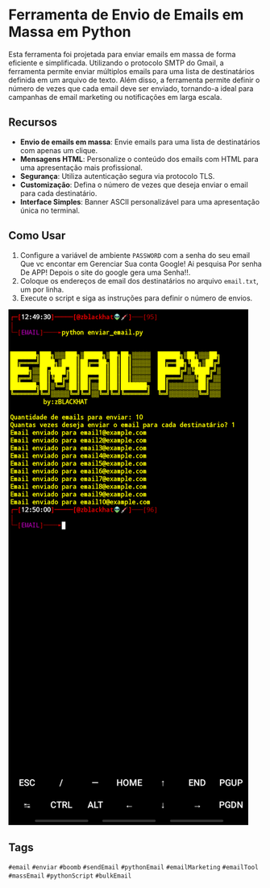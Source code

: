 # Ferramenta de Envio de Emails em Massa em Python

Esta ferramenta foi projetada para enviar emails em massa de forma eficiente e simplificada. Utilizando o protocolo SMTP do Gmail, a ferramenta permite enviar múltiplos emails para uma lista de destinatários definida em um arquivo de texto. Além disso, a ferramenta permite definir o número de vezes que cada email deve ser enviado, tornando-a ideal para campanhas de email marketing ou notificações em larga escala.

## Recursos

- **Envio de emails em massa**: Envie emails para uma lista de destinatários com apenas um clique.
- **Mensagens HTML**: Personalize o conteúdo dos emails com HTML para uma apresentação mais profissional.
- **Segurança**: Utiliza autenticação segura via protocolo TLS.
- **Customização**: Defina o número de vezes que deseja enviar o email para cada destinatário.
- **Interface Simples**: Banner ASCII personalizável para uma apresentação única no terminal.

## Como Usar

1. Configure a variável de ambiente `PASSWORD` com a senha do seu email Que vc encontar em Gerenciar Sua conta Google! Ai pesquisa Por senha De APP! Depois o site do google gera uma Senha!!.
2. Coloque os endereços de email dos destinatários no arquivo `email.txt`, um por linha.
3. Execute o script e siga as instruções para definir o número de envios.

![email py](emailpy.png)





## Tags
`#email` `#enviar` `#boomb` `#sendEmail` `#pythonEmail` `#emailMarketing` `#emailTool` `#massEmail` `#pythonScript` `#bulkEmail`
